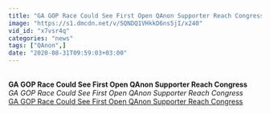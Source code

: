 ```yaml
---
title: "GA GOP Race Could See First Open QAnon Supporter Reach Congress"
image: "https://s1.dmcdn.net/v/SQNDQ1VHkkD6ns5jI/x240"
vid_id: "x7vsr4q"
categories: "news"
tags: ["QAnon",]
date: "2020-08-31T09:59:03+03:00"
---
```

<br><b>GA GOP Race Could See First Open QAnon Supporter Reach Congress</b><br> <i>GA GOP Race Could See First Open QAnon Supporter Reach Congress</i><br> <u>GA GOP Race Could See First Open QAnon Supporter Reach Congress</u>

